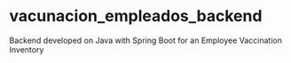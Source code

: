 # vacunacion_empleados_backend
Backend developed on Java with Spring Boot for an Employee Vaccination Inventory
